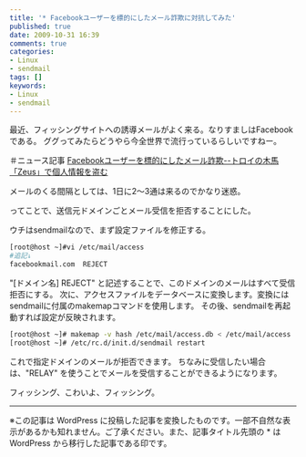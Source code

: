 ```yaml
---
title: '* Facebookユーザーを標的にしたメール詐欺に対抗してみた'
published: true
date: 2009-10-31 16:39
comments: true
categories:
- Linux
- sendmail
tags: []
keywords:
- Linux
- sendmail
---
```

最近、フィッシングサイトへの誘導メールがよく来る。なりすましはFacebookである。
ググってみたらどうやら今全世界で流行っているらしいですねー。

＃ニュース記事
[Facebookユーザーを標的にしたメール詐欺--トロイの木馬「Zeus」で個人情報を盗む](http://japan.cnet.com/clip/global/story/0,3800097347,20402585,00.htm "Facebookユーザーを標的にしたメール詐欺--トロイの木馬「Zeus」で個人情報を盗む")

メールのくる間隔としては、1日に2～3通は来るのでかなり迷惑。

ってことで、送信元ドメインごとメール受信を拒否することにした。


ウチはsendmailなので、まず設定ファイルを修正する。

```sh
[root@host ~]#vi /etc/mail/access
#追記↓
facebookmail.com  REJECT
```

"[ドメイン名] REJECT" と記述することで、このドメインのメールはすべて受信拒否にする。
次に、アクセスファイルをデータベースに変換します。変換にはsendmailに付属のmakemapコマンドを使用します。
その後、sendmailを再起動すれば設定が反映されます。
```sh
[root@host ~]# makemap -v hash /etc/mail/access.db < /etc/mail/access
[root@host ~]# /etc/rc.d/init.d/sendmail restart
```

これで指定ドメインのメールが拒否できます。
ちなみに受信したい場合は、"RELAY" を使うことでメールを受信することができるようになります。

フィッシング、こわいよ、フィッシング。

---
※この記事は WordPress に投稿した記事を変換したものです。一部不自然な表示があるかも知れません。ご了承ください。また、記事タイトル先頭の * は WordPress から移行した記事である印です。
